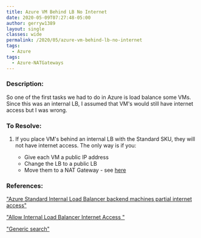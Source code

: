 ```yaml
---
title: Azure VM Behind LB No Internet
date: 2020-05-09T07:27:48-05:00
author: gerryw1389
layout: single
classes: wide
permalink: /2020/05/azure-vm-behind-lb-no-internet
tags:
  - Azure
tags:
  - Azure-NATGateways
---
```

<!--more-->

### Description:

So one of the first tasks we had to do in Azure is load balance some VMs. Since this was an internal LB, I assumed that VM's would still have internet access but I was wrong.

### To Resolve:

1. If you place VM's behind an internal LB with the Standard SKU, they will not have internet access. The only way is if you:

   - Give each VM a public IP address
   - Change the LB to a public LB
   - Move them to a NAT Gateway - see [here](https://docs.microsoft.com/en-us/azure/virtual-network/quickstart-create-nat-gateway-portal)

### References:

["Azure Standard Internal Load Balancer backend machines partial internet access"](https://stackoverflow.com/questions/49979793/azure-standard-internal-load-balancer-backend-machines-partial-internet-access)

["Allow Internal Load Balancer Internet Access "](https://feedback.azure.com/forums/217313-networking/suggestions/37768234-allow-internal-load-balancer-internet-access)

["Generic search"](https://www.google.com/search?sxsrf=ALeKk00Z5TtdlBtkZR-y5gj-NSnWKwGr7A:1588971813646&q=azure+internal+load+balancer+vm+doesn%27t+get+internet&spell=1&sa=X&ved=2ahUKEwinkYqklaXpAhUBKKwKHd8IA-0QBSgAegQIDRAn&biw=1920&bih=938)
